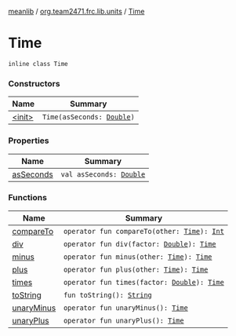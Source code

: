 [meanlib](../../index.md) / [org.team2471.frc.lib.units](../index.md) / [Time](./index.md)

# Time

`inline class Time`

### Constructors

| Name | Summary |
|---|---|
| [&lt;init&gt;](-init-.md) | `Time(asSeconds: `[`Double`](https://kotlinlang.org/api/latest/jvm/stdlib/kotlin/-double/index.html)`)` |

### Properties

| Name | Summary |
|---|---|
| [asSeconds](as-seconds.md) | `val asSeconds: `[`Double`](https://kotlinlang.org/api/latest/jvm/stdlib/kotlin/-double/index.html) |

### Functions

| Name | Summary |
|---|---|
| [compareTo](compare-to.md) | `operator fun compareTo(other: `[`Time`](./index.md)`): `[`Int`](https://kotlinlang.org/api/latest/jvm/stdlib/kotlin/-int/index.html) |
| [div](div.md) | `operator fun div(factor: `[`Double`](https://kotlinlang.org/api/latest/jvm/stdlib/kotlin/-double/index.html)`): `[`Time`](./index.md) |
| [minus](minus.md) | `operator fun minus(other: `[`Time`](./index.md)`): `[`Time`](./index.md) |
| [plus](plus.md) | `operator fun plus(other: `[`Time`](./index.md)`): `[`Time`](./index.md) |
| [times](times.md) | `operator fun times(factor: `[`Double`](https://kotlinlang.org/api/latest/jvm/stdlib/kotlin/-double/index.html)`): `[`Time`](./index.md) |
| [toString](to-string.md) | `fun toString(): `[`String`](https://kotlinlang.org/api/latest/jvm/stdlib/kotlin/-string/index.html) |
| [unaryMinus](unary-minus.md) | `operator fun unaryMinus(): `[`Time`](./index.md) |
| [unaryPlus](unary-plus.md) | `operator fun unaryPlus(): `[`Time`](./index.md) |
